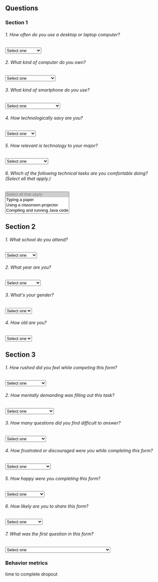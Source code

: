 ## Questions

### Section 1
<div class="row">
				<h6>1. How often do you use a desktop or laptop computer?  </h6>
<div class="input-field col s12">
					<select> 
<option value="" disabled selected>Select one</option>
	<option value="1">5+ hours a day</option>
	<option value="2">< 5 hours a day</option>
	<option value="3">Not everyday</option>
</select>
				</div>
</div>

<div class="row">
				<h6>2. What kind of computer do you own?  </h6>
<div class="input-field col s12">
					<select> 
<option value="" disabled selected>Select one</option>
	<option value="1">Mac (MacOS/OSX)</option>
	<option value="2">PC (Windows)</option>
	<option value="3">Linux</option>
	<option value="4">I don't own a computer. </option>
</select>
				</div>
</div>

<div class="row">
				<h6>3. What kind of smartphone do you use? </h6>
<div class="input-field col s12">
					<select> 
<option value="" disabled selected>Select one</option> 
	<option value="1">iPhone</option>
	<option value="2">Android</option>
	<option value="3">I don't own a smartphone.</option>
</select>
				</div>
</div>

<div class="row">
				<h6>4. How technologically savy are you? </h6>
<div class="input-field col s12">
					<select> 
<option value="" disabled selected>Select one</option> 
	<option value="1">Expert</option>
	<option value="2">Intermediate</option>
	<option value="3">Beginner</option>
	<option value="4">I'm not sure</option>
</select>
				</div>
</div>


<div class="row">
				<h6>5. How relevant is technology to your major? </h6>
<div class="input-field col s12">
					<select> 
<option value="" disabled selected>Select one</option> 
	<option value="1">Extremely relevant</option>
	<option value="2">Somewhat relevant</option>
	<option value="3">Not very relevant</option>
	<option value="4">Not at all relevant</option>
</select>
				</div>
</div>

<div class="row">
				<h6>6. Which of the following technical tasks are you comfortable doing? (Select all that apply.)  </h6>
<div class="input-field col s12">
<select multiple>
	<option value="" disabled selected>Select all that apply</option> 
	<option value="1">Typing a paper</option>
	<option value="2">Using a classroom projector</option>
	<option value="3">Compiling and running Java code</option>
	<option value="4">Using a printer</option>
	<option value="5">Buying items online</option>
	<option value="6">Using </option>
	<option value="7">Python list comprehension</option>
</select>
				</div>
</div>

## Section 2
<div class="row">
				<h6>1. What school do you attend?  </h6>
<div class="input-field col s12">
					<select> 
<option value="" disabled selected>Select one</option>
	<option value="1">Dedman</option>
	<option value="2">Dedman Law</option>
	<option value="3">Meadows</option>
	<option value="4">Cox</option>
	<option value="5">Lyle</option>
	<option value="6">Perkins</option>
	<option value="7">Simmons</option>
</select>
				</div>
</div>

<div class="row">
				<h6>2. What year are you?  </h6>
<div class="input-field col s12">
					<select> 
<option value="" disabled selected>Select one</option>
	<option value="1">Undergraduate</option>
	<option value="2">Graduate</option>
	<option value="3">PhD Candidate</option>
</select>
				</div>
</div>

<div class="row">
				<h6>3. What's your gender?  </h6>
<div class="input-field col s12">
					<select> 
<option value="" disabled selected>Select one</option>
	<option value="1">Male</option>
	<option value="2">Female</option>
	<option value="3">Other</option>
</select>
				</div>
</div>

<div class="row">
				<h6>4. How old are you?  </h6>
<div class="input-field col s12">
					<select> 
<option value="" disabled selected>Select one</option>
	<option value="1">17-19</option>
	<option value="2">20-22</option>
	<option value="3">23-25</option>
	<option value="4">25+</option>
</select>
				</div>
</div>

## Section 3
<div class="row">
				<h6>1. How rushed did you feel while competing this form?  </h6>
<div class="input-field col s12">
					<select> 
<option value="" disabled selected>Select one</option>
	<option value="1">Very rushed</option>
	<option value="2">Somewhat rushed</option>
	<option value="3">Not very rushed</option>
	<option value="4">Not at all rushed</option>
</select>
				</div>
</div>

<div class="row">
				<h6>2. How mentally demanding was filling out this task?  </h6>
<div class="input-field col s12">
					<select> 
<option value="" disabled selected>Select one</option>
	<option value="1">Very demanding</option>
	<option value="2">Somewhat demanding</option>
	<option value="3">Not very demanding</option>
	<option value="4">Not at all demanding</option>
</select>
				</div>
</div>

<div class="row">
				<h6>3. How many questions did you find difficult to answer?  </h6>
<div class="input-field col s12">
					<select> 
<option value="" disabled selected>Select one</option>
	<option value="1">Very difficult</option>
	<option value="2">Somewhat difficult</option>
	<option value="3">Not very difficult</option>
	<option value="4">Not at all difficult</option>
</select>
				</div>
</div>

<div class="row">
				<h6>4. How frustrated or discouraged were you while completing this form?  </h6>
<div class="input-field col s12">
					<select> 
<option value="" disabled selected>Select one</option>
	<option value="1">Very frustrated</option>
	<option value="2">Somewhat frustrated</option>
	<option value="3">Not very frustrated</option>
	<option value="4">Not at all frustrated</option>
</select>
				</div>
</div>

<div class="row">
				<h6>5. How happy were you completing this form?  </h6>
<div class="input-field col s12">
					<select> 
<option value="" disabled selected>Select one</option>
	<option value="1">Happy</option>
	<option value="2">Somewhat happy</option>
	<option value="3">Neutral </option>
	<option value="4">Unhappy</option>
</select>
				</div>
</div>

<div class="row">
				<h6>6. How likely are you to share this form?  </h6>
<div class="input-field col s12">
					<select> 
<option value="" disabled selected>Select one</option>
	<option value="1">Very likely</option>
	<option value="2">Somewhat likely</option>
	<option value="3">Not very likely</option>
	<option value="4">Not at all likely</option>
</select>
				</div>
</div>

<div class="row">
				<h6>7. What was the first question in this form?  </h6>
<div class="input-field col s12">
					<select> 
<option value="" disabled selected>Select one</option>
	<option value="1">How often do you use a desktop or laptop computer?</option>
	<option value="2">What school do you attend?</option>
	<option value="3">How technologically savy are you?</option>
</select>
				</div>
</div>

### Behavior metrics
time to complete
dropout
